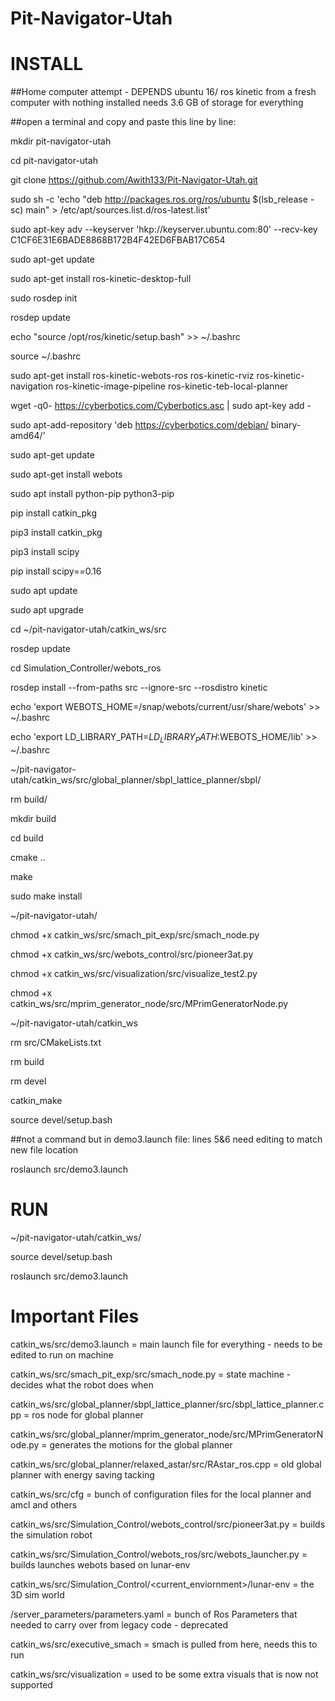 # Pit-Navigator-Utah
# INSTALL
##Home computer attempt - DEPENDS ubuntu 16/ ros kinetic
from a fresh computer with nothing installed
needs 3.6 GB of storage for everything

##open a terminal and copy and paste this line by line:

mkdir pit-navigator-utah

cd pit-navigator-utah

git clone https://github.com/Awith133/Pit-Navigator-Utah.git

sudo sh -c 'echo "deb http://packages.ros.org/ros/ubuntu $(lsb_release -sc) main" > /etc/apt/sources.list.d/ros-latest.list'

sudo apt-key adv --keyserver 'hkp://keyserver.ubuntu.com:80' --recv-key C1CF6E31E6BADE8868B172B4F42ED6FBAB17C654

sudo apt-get update

sudo apt-get install ros-kinetic-desktop-full

sudo rosdep init

rosdep update

echo "source /opt/ros/kinetic/setup.bash" >> ~/.bashrc

source ~/.bashrc

sudo apt-get install ros-kinetic-webots-ros ros-kinetic-rviz ros-kinetic-navigation ros-kinetic-image-pipeline ros-kinetic-teb-local-planner

wget -q0- https://cyberbotics.com/Cyberbotics.asc | sudo apt-key add -

sudo apt-add-repository 'deb https://cyberbotics.com/debian/ binary-amd64/'

sudo apt-get update

sudo apt-get install webots

sudo apt install python-pip python3-pip

pip install catkin_pkg

pip3 install catkin_pkg

pip3 install scipy

pip install scipy==0.16

sudo apt update

sudo apt upgrade

cd ~/pit-navigator-utah/catkin_ws/src

rosdep update

cd Simulation_Controller/webots_ros

rosdep install --from-paths src --ignore-src --rosdistro kinetic

echo 'export WEBOTS_HOME=/snap/webots/current/usr/share/webots' >> ~/.bashrc

echo 'export LD_LIBRARY_PATH=$LD_LIBRARY_PATH:$WEBOTS_HOME/lib' >> ~/.bashrc

~/pit-navigator-utah/catkin_ws/src/global_planner/sbpl_lattice_planner/sbpl/

rm build/

mkdir build

cd build

cmake ..

make

sudo make install

~/pit-navigator-utah/

chmod +x catkin_ws/src/smach_pit_exp/src/smach_node.py

chmod +x catkin_ws/src/webots_control/src/pioneer3at.py

chmod +x catkin_ws/src/visualization/src/visualize_test2.py

chmod +x catkin_ws/src/mprim_generator_node/src/MPrimGeneratorNode.py

~/pit-navigator-utah/catkin_ws

rm src/CMakeLists.txt

rm build

rm devel

catkin_make 

source devel/setup.bash

##not a command but in demo3.launch file:
lines 5&6 need editing to match new file location 

roslaunch src/demo3.launch


# RUN
~/pit-navigator-utah/catkin_ws/

source devel/setup.bash

roslaunch src/demo3.launch


# Important Files
catkin_ws/src/demo3.launch = main launch file for everything - needs to be edited to run on machine

catkin_ws/src/smach_pit_exp/src/smach_node.py = state machine - decides what the robot does when

catkin_ws/src/global_planner/sbpl_lattice_planner/src/sbpl_lattice_planner.cpp = ros node for global planner

catkin_ws/src/global_planner/mprim_generator_node/src/MPrimGeneratorNode.py = generates the motions for the global planner

catkin_ws/src/global_planner/relaxed_astar/src/RAstar_ros.cpp = old global planner with energy saving tacking

catkin_ws/src/cfg =  bunch of configuration files for the local planner and amcl and others

catkin_ws/src/Simulation_Control/webots_control/src/pioneer3at.py = builds the simulation robot

catkin_ws/src/Simulation_Control/webots_ros/src/webots_launcher.py = builds launches webots based on lunar-env

catkin_ws/src/Simulation_Control/<current_enviornment>/lunar-env = the 3D sim world

/server_parameters/parameters.yaml = bunch of Ros Parameters that needed to carry over from legacy code - deprecated

catkin_ws/src/executive_smach = smach is pulled from here, needs this to run

catkin_ws/src/visualization = used to be some extra visuals that is now not supported


